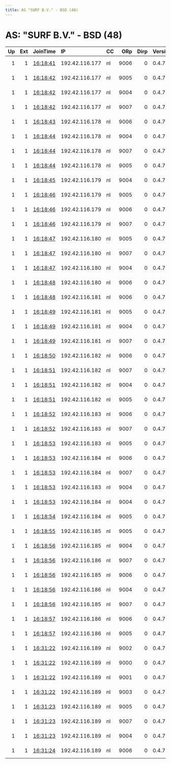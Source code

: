 ```yaml
---
title: AS "SURF B.V." - BSD (48)
---
```


# AS: "SURF B.V." - BSD (48)

|   Up |   Ext | JoinTime                                                                                              | IP             | CC   |   ORp |   Dirp | Version   | Contact                  | Nickname   |   eFamMembers |
|-----:|------:|:------------------------------------------------------------------------------------------------------|:---------------|:-----|------:|-------:|:----------|:-------------------------|:-----------|--------------:|
|    1 |     1 | [16:18:41](https://nusenu.github.io/OrNetStats/w/relay/F14BD56313420511A97AFE4197E7C72882D3DA81.html) | 192.42.116.177 | nl   |  9006 |      0 | 0.4.7.13  | email:mail nothingtohide | NTH25R7    |           258 |
|    1 |     1 | [16:18:42](https://nusenu.github.io/OrNetStats/w/relay/893A3D4B91EA0ACB38D7E4A28ED3CF396E159EF1.html) | 192.42.116.177 | nl   |  9005 |      0 | 0.4.7.13  | email:mail nothingtohide | NTH25R6    |           258 |
|    1 |     1 | [16:18:42](https://nusenu.github.io/OrNetStats/w/relay/A637A7261E97502108E896570D0390E6D89D6865.html) | 192.42.116.177 | nl   |  9004 |      0 | 0.4.7.13  | email:mail nothingtohide | NTH25R5    |           258 |
|    1 |     1 | [16:18:42](https://nusenu.github.io/OrNetStats/w/relay/B691F9EA4A857B5F088D0290D6E030B0FC52F022.html) | 192.42.116.177 | nl   |  9007 |      0 | 0.4.7.13  | email:mail nothingtohide | NTH25R8    |           258 |
|    1 |     1 | [16:18:43](https://nusenu.github.io/OrNetStats/w/relay/4499DCE04E1A22FC332482E7A03706B3AB7B4A26.html) | 192.42.116.178 | nl   |  9006 |      0 | 0.4.7.13  | email:mail nothingtohide | NTH26R7    |           258 |
|    1 |     1 | [16:18:44](https://nusenu.github.io/OrNetStats/w/relay/0A42ECB653FD85D9517C21731D941BE0A3659E34.html) | 192.42.116.178 | nl   |  9004 |      0 | 0.4.7.13  | email:mail nothingtohide | NTH26R5    |           258 |
|    1 |     1 | [16:18:44](https://nusenu.github.io/OrNetStats/w/relay/2833B766EA7AD4C9CAE9429C8BC8CA815A53CD4C.html) | 192.42.116.178 | nl   |  9007 |      0 | 0.4.7.13  | email:mail nothingtohide | NTH26R8    |           258 |
|    1 |     1 | [16:18:44](https://nusenu.github.io/OrNetStats/w/relay/F056F362A02E84C8DD80AC7CDEF5617009C1DDB9.html) | 192.42.116.178 | nl   |  9005 |      0 | 0.4.7.13  | email:mail nothingtohide | NTH26R6    |           258 |
|    1 |     1 | [16:18:45](https://nusenu.github.io/OrNetStats/w/relay/099B9AE1A6598017462F5C0EBD78B15FCAC27D56.html) | 192.42.116.179 | nl   |  9004 |      0 | 0.4.7.13  | email:mail nothingtohide | NTH27R5    |           258 |
|    1 |     1 | [16:18:46](https://nusenu.github.io/OrNetStats/w/relay/CEEE6DA540F19ED9D41B483890C7021473132218.html) | 192.42.116.179 | nl   |  9005 |      0 | 0.4.7.13  | email:mail nothingtohide | NTH27R6    |           258 |
|    1 |     1 | [16:18:46](https://nusenu.github.io/OrNetStats/w/relay/DE1AE212376B8E1A5E43032F6E444CD8962C14B5.html) | 192.42.116.179 | nl   |  9006 |      0 | 0.4.7.13  | email:mail nothingtohide | NTH27R7    |           258 |
|    1 |     1 | [16:18:46](https://nusenu.github.io/OrNetStats/w/relay/EA9BB8F229CA4EA517C17E66FBFB8BA1DC364CAC.html) | 192.42.116.179 | nl   |  9007 |      0 | 0.4.7.13  | email:mail nothingtohide | NTH27R8    |           258 |
|    1 |     1 | [16:18:47](https://nusenu.github.io/OrNetStats/w/relay/1E4B09B0A4FDB0B2149785E2AFAA4AE7271B2E20.html) | 192.42.116.180 | nl   |  9005 |      0 | 0.4.7.13  | email:mail nothingtohide | NTH28R6    |           258 |
|    1 |     1 | [16:18:47](https://nusenu.github.io/OrNetStats/w/relay/1E76793C9144EBB313F2B091BDF7D14AAC70C02F.html) | 192.42.116.180 | nl   |  9007 |      0 | 0.4.7.13  | email:mail nothingtohide | NTH28R8    |           258 |
|    1 |     1 | [16:18:47](https://nusenu.github.io/OrNetStats/w/relay/FF81217D218F17513DC4355C3C3D48769E290294.html) | 192.42.116.180 | nl   |  9004 |      0 | 0.4.7.13  | email:mail nothingtohide | NTH28R5    |           258 |
|    1 |     1 | [16:18:48](https://nusenu.github.io/OrNetStats/w/relay/06A0482D3DED57CE8E0131531B3DB44A8AEF683C.html) | 192.42.116.180 | nl   |  9006 |      0 | 0.4.7.13  | email:mail nothingtohide | NTH28R7    |           258 |
|    1 |     1 | [16:18:48](https://nusenu.github.io/OrNetStats/w/relay/81EE49957DB8E630403AEBE68645CDEDFE5FD425.html) | 192.42.116.181 | nl   |  9006 |      0 | 0.4.7.13  | email:mail nothingtohide | NTH29R7    |           258 |
|    1 |     1 | [16:18:49](https://nusenu.github.io/OrNetStats/w/relay/0E742A5F55FD6F4DE74A618F068095743AE30E5F.html) | 192.42.116.181 | nl   |  9005 |      0 | 0.4.7.13  | email:mail nothingtohide | NTH29R6    |           258 |
|    1 |     1 | [16:18:49](https://nusenu.github.io/OrNetStats/w/relay/682617B43C3D66701AEA75DF40124E441755B1A4.html) | 192.42.116.181 | nl   |  9004 |      0 | 0.4.7.13  | email:mail nothingtohide | NTH29R5    |           258 |
|    1 |     1 | [16:18:49](https://nusenu.github.io/OrNetStats/w/relay/E7480E57C25BF55AE4197D2575B21EE61EF995BC.html) | 192.42.116.181 | nl   |  9007 |      0 | 0.4.7.13  | email:mail nothingtohide | NTH29R8    |           258 |
|    1 |     1 | [16:18:50](https://nusenu.github.io/OrNetStats/w/relay/2B6F88E7626E000D0C504F0C251F3109723F8998.html) | 192.42.116.182 | nl   |  9006 |      0 | 0.4.7.13  | email:mail nothingtohide | NTH30R7    |           258 |
|    1 |     1 | [16:18:51](https://nusenu.github.io/OrNetStats/w/relay/00BD33C25A006BA95103D3E8043FA7EF1E2BCA6C.html) | 192.42.116.182 | nl   |  9007 |      0 | 0.4.7.13  | email:mail nothingtohide | NTH30R8    |           258 |
|    1 |     1 | [16:18:51](https://nusenu.github.io/OrNetStats/w/relay/0620C528138F289BBE25BF78EE25794B265D8143.html) | 192.42.116.182 | nl   |  9004 |      0 | 0.4.7.13  | email:mail nothingtohide | NTH30R5    |           258 |
|    1 |     1 | [16:18:51](https://nusenu.github.io/OrNetStats/w/relay/A347D0563FC397D434898395FEE6E8395E2F18A0.html) | 192.42.116.182 | nl   |  9005 |      0 | 0.4.7.13  | email:mail nothingtohide | NTH30R6    |           258 |
|    1 |     1 | [16:18:52](https://nusenu.github.io/OrNetStats/w/relay/26C840E9945AC3C83B65A14436E4B6493D04EE5A.html) | 192.42.116.183 | nl   |  9006 |      0 | 0.4.7.13  | email:mail nothingtohide | NTH31R7    |           258 |
|    1 |     1 | [16:18:52](https://nusenu.github.io/OrNetStats/w/relay/8BF3E6871098D4E753CCA83B2A160431A0795987.html) | 192.42.116.183 | nl   |  9007 |      0 | 0.4.7.13  | email:mail nothingtohide | NTH31R8    |           258 |
|    1 |     1 | [16:18:53](https://nusenu.github.io/OrNetStats/w/relay/203351B143F7FD85A9797755586B08122186174E.html) | 192.42.116.183 | nl   |  9005 |      0 | 0.4.7.13  | email:mail nothingtohide | NTH31R6    |           258 |
|    1 |     1 | [16:18:53](https://nusenu.github.io/OrNetStats/w/relay/4EF90C045937B75E9C659E0B4BD289226ACE0941.html) | 192.42.116.184 | nl   |  9006 |      0 | 0.4.7.13  | email:mail nothingtohide | NTH32R7    |           258 |
|    1 |     1 | [16:18:53](https://nusenu.github.io/OrNetStats/w/relay/5BECFA734A7333BE2B73BF3291C827887CCAE028.html) | 192.42.116.184 | nl   |  9007 |      0 | 0.4.7.13  | email:mail nothingtohide | NTH32R8    |           258 |
|    1 |     1 | [16:18:53](https://nusenu.github.io/OrNetStats/w/relay/662A6D86992F9415762DF30BF8D7C425DB2E439F.html) | 192.42.116.183 | nl   |  9004 |      0 | 0.4.7.13  | email:mail nothingtohide | NTH31R5    |           258 |
|    1 |     1 | [16:18:53](https://nusenu.github.io/OrNetStats/w/relay/EE9AECFB05414EC06BC5F81CD7E7FC2CC774D960.html) | 192.42.116.184 | nl   |  9004 |      0 | 0.4.7.13  | email:mail nothingtohide | NTH32R5    |           258 |
|    1 |     1 | [16:18:54](https://nusenu.github.io/OrNetStats/w/relay/C6AA05B1D6D2ADFD95C141A0243877D045B0BE0D.html) | 192.42.116.184 | nl   |  9005 |      0 | 0.4.7.13  | email:mail nothingtohide | NTH32R6    |           258 |
|    1 |     1 | [16:18:55](https://nusenu.github.io/OrNetStats/w/relay/34B8957033F66FEBD3E0613E7A86C724B5F662A0.html) | 192.42.116.185 | nl   |  9005 |      0 | 0.4.7.13  | email:mail nothingtohide | NTH33R6    |           258 |
|    1 |     1 | [16:18:56](https://nusenu.github.io/OrNetStats/w/relay/0055DB090820D7C08999EC1598FD6EA6365861AD.html) | 192.42.116.185 | nl   |  9004 |      0 | 0.4.7.13  | email:mail nothingtohide | NTH33R5    |           258 |
|    1 |     1 | [16:18:56](https://nusenu.github.io/OrNetStats/w/relay/410D2572514B4D71A091ECDCE10300DF5269A210.html) | 192.42.116.186 | nl   |  9007 |      0 | 0.4.7.13  | email:mail nothingtohide | NTH34R8    |           258 |
|    1 |     1 | [16:18:56](https://nusenu.github.io/OrNetStats/w/relay/644ED2A80041667C7D408736E4D1F5C12582FDFE.html) | 192.42.116.185 | nl   |  9006 |      0 | 0.4.7.13  | email:mail nothingtohide | NTH33R7    |           258 |
|    1 |     1 | [16:18:56](https://nusenu.github.io/OrNetStats/w/relay/8223DAE66759C0AD5BCC2857C02A2D8705BF7E77.html) | 192.42.116.186 | nl   |  9004 |      0 | 0.4.7.13  | email:mail nothingtohide | NTH34R5    |           258 |
|    1 |     1 | [16:18:56](https://nusenu.github.io/OrNetStats/w/relay/DA08BFCBC29828E22997BA8F7858A16476EBA5F3.html) | 192.42.116.185 | nl   |  9007 |      0 | 0.4.7.13  | email:mail nothingtohide | NTH33R8    |           258 |
|    1 |     1 | [16:18:57](https://nusenu.github.io/OrNetStats/w/relay/D3EC276BBC79D2749D5638A45DAAEC4680F1FA53.html) | 192.42.116.186 | nl   |  9006 |      0 | 0.4.7.13  | email:mail nothingtohide | NTH34R7    |           258 |
|    1 |     1 | [16:18:57](https://nusenu.github.io/OrNetStats/w/relay/E73DDE49716B28BC0D12069D369865D5A287CDD6.html) | 192.42.116.186 | nl   |  9005 |      0 | 0.4.7.13  | email:mail nothingtohide | NTH34R6    |           258 |
|    1 |     1 | [16:31:22](https://nusenu.github.io/OrNetStats/w/relay/07C76EC5CC5CFDA80DE3082BC2F007105E2FC2EE.html) | 192.42.116.189 | nl   |  9002 |      0 | 0.4.7.13  | email:mail nothingtohide | NTH37R3    |           258 |
|    1 |     1 | [16:31:22](https://nusenu.github.io/OrNetStats/w/relay/4FA16B83D8E024B47534EA8C9ABD9948B990F589.html) | 192.42.116.189 | nl   |  9000 |      0 | 0.4.7.13  | email:mail nothingtohide | NTH37R1    |           258 |
|    1 |     1 | [16:31:22](https://nusenu.github.io/OrNetStats/w/relay/5A0189C3F1BF88B69447B33986D8B2532CCF2BD3.html) | 192.42.116.189 | nl   |  9001 |      0 | 0.4.7.13  | email:mail nothingtohide | NTH37R2    |           258 |
|    1 |     1 | [16:31:22](https://nusenu.github.io/OrNetStats/w/relay/F7B94B1A67B563459C6A7C6AD7D5B8031E127B26.html) | 192.42.116.189 | nl   |  9003 |      0 | 0.4.7.13  | email:mail nothingtohide | NTH37R4    |           258 |
|    1 |     1 | [16:31:23](https://nusenu.github.io/OrNetStats/w/relay/52E4DEDEFA410A030571ABD04300DFE86D1B0A59.html) | 192.42.116.189 | nl   |  9005 |      0 | 0.4.7.13  | email:mail nothingtohide | NTH37R6    |           258 |
|    1 |     1 | [16:31:23](https://nusenu.github.io/OrNetStats/w/relay/543F33A6F08A68B3FC44A7D219BD3AF5C4F05E71.html) | 192.42.116.189 | nl   |  9007 |      0 | 0.4.7.13  | email:mail nothingtohide | NTH37R8    |           258 |
|    1 |     1 | [16:31:23](https://nusenu.github.io/OrNetStats/w/relay/90910FA082CE9AA4A5F27344B8F8FDC9D2EEB1C7.html) | 192.42.116.189 | nl   |  9004 |      0 | 0.4.7.13  | email:mail nothingtohide | NTH37R5    |           258 |
|    1 |     1 | [16:31:24](https://nusenu.github.io/OrNetStats/w/relay/5378983BC20642C22BD3A4DB04445F759EBC09E3.html) | 192.42.116.189 | nl   |  9006 |      0 | 0.4.7.13  | email:mail nothingtohide | NTH37R7    |           258 |
